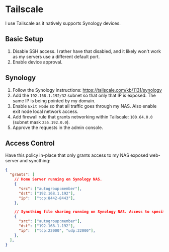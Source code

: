 # Tailscale

I use Tailscale as it natively supports Synology devices.

## Basic Setup

1. Disable SSH access. I rather have that disabled, and it likely won't work as my servers use a different default port.
2. Enable device approval.

## Synology

1. Follow the Synology instructions: https://tailscale.com/kb/1131/synology
2. Add the `192.168.1.192/32` subnet so that only that IP is exposed. The same IP is being pointed by my domain.
3. Enable `Exit Node` so that all traffic goes through my NAS. Also enable exit node local network access.
4. Add firewall rule that grants networking within Tailscale: `100.64.0.0` (subnet mask `255.192.0.0`).
5. Approve the requests in the admin console.

## Access Control

Have this policy in-place that only grants access to my NAS exposed web-server and syncthing:
```json
{
  "grants": [
    // Home Server running on Synology NAS.
    {
      "src": ["autogroup:member"],
      "dst": ["192.168.1.192"],
      "ip":  ["tcp:8442-8443"],
    },

    // Syncthing file sharing running on Synology NAS. Access to specific folders is controlled by the service
    {
      "src": ["autogroup:member"],
      "dst": ["192.168.1.192"],
      "ip":  ["tcp:22000", "udp:22000"],
    },
  ],
}
```